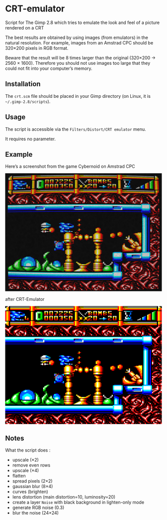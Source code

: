 CRT-emulator
============

Script for The Gimp 2.8 which tries to emulate the look and feel of a picture rendered on a CRT

The best results are obtained by using images (from emulators) in the natural resolution.
For example, images from an Amstrad CPC should be 320×200 pixels in RGB format.

Beware that the result will be 8 times larger than the original (320×200 → 2560 × 1600). Therefore
you should not use images too large that they could not fit into your computer’s memory.

Installation
------------

The `crt.scm` file should be placed in your Gimp directory (on Linux, it is `~/.gimp-2.8/scripts`).

Usage
-----

The script is accessible via the `Filters/Distort/CRT emulator` menu.

It requires no parameter.

Example
-------

Here’s a screenshot from the game Cybernoid on Amstrad CPC

![](https://github.com/Zigazou/CRT-emulator/blob/master/cybernoid.crt.png)

after CRT-Emulator

![](https://github.com/Zigazou/CRT-emulator/blob/master/cybernoid.emulator.png)

Notes
-----

What the script does :

- upscale (×2)
- remove even rows
- upscale (×4)
- flatten
- spread pixels (2×2)
- gaussian blur (8×4)
- curves (brighten)
- lens distortion (main distortion=10, luminosity=20)
- create a layer `Noise` with black background in lighten-only mode
- generate RGB noise (0.3)
- blur the noise (24×24)
